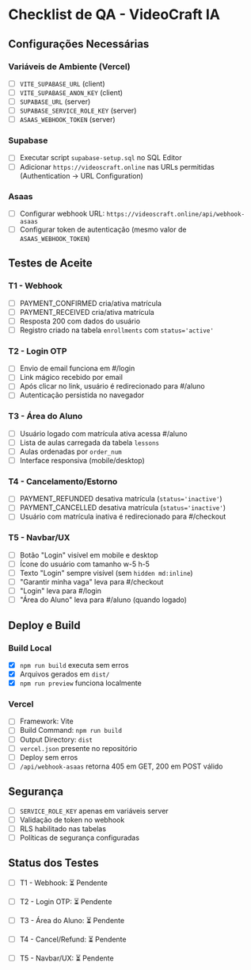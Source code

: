 # Checklist de QA - VideoCraft IA

## Configurações Necessárias

### Variáveis de Ambiente (Vercel)
- [ ] `VITE_SUPABASE_URL` (client)
- [ ] `VITE_SUPABASE_ANON_KEY` (client)
- [ ] `SUPABASE_URL` (server)
- [ ] `SUPABASE_SERVICE_ROLE_KEY` (server)
- [ ] `ASAAS_WEBHOOK_TOKEN` (server)

### Supabase
- [ ] Executar script `supabase-setup.sql` no SQL Editor
- [ ] Adicionar `https://videoscraft.online` nas URLs permitidas (Authentication → URL Configuration)

### Asaas
- [ ] Configurar webhook URL: `https://videoscraft.online/api/webhook-asaas`
- [ ] Configurar token de autenticação (mesmo valor de `ASAAS_WEBHOOK_TOKEN`)

## Testes de Aceite

### T1 - Webhook
- [ ] PAYMENT_CONFIRMED cria/ativa matrícula
- [ ] PAYMENT_RECEIVED cria/ativa matrícula
- [ ] Resposta 200 com dados do usuário
- [ ] Registro criado na tabela `enrollments` com `status='active'`

### T2 - Login OTP
- [ ] Envio de email funciona em #/login
- [ ] Link mágico recebido por email
- [ ] Após clicar no link, usuário é redirecionado para #/aluno
- [ ] Autenticação persistida no navegador

### T3 - Área do Aluno
- [ ] Usuário logado com matrícula ativa acessa #/aluno
- [ ] Lista de aulas carregada da tabela `lessons`
- [ ] Aulas ordenadas por `order_num`
- [ ] Interface responsiva (mobile/desktop)

### T4 - Cancelamento/Estorno
- [ ] PAYMENT_REFUNDED desativa matrícula (`status='inactive'`)
- [ ] PAYMENT_CANCELLED desativa matrícula (`status='inactive'`)
- [ ] Usuário com matrícula inativa é redirecionado para #/checkout

### T5 - Navbar/UX
- [ ] Botão "Login" visível em mobile e desktop
- [ ] Ícone do usuário com tamanho w-5 h-5
- [ ] Texto "Login" sempre visível (sem `hidden md:inline`)
- [ ] "Garantir minha vaga" leva para #/checkout
- [ ] "Login" leva para #/login
- [ ] "Área do Aluno" leva para #/aluno (quando logado)

## Deploy e Build

### Build Local
- [x] `npm run build` executa sem erros
- [x] Arquivos gerados em `dist/`
- [x] `npm run preview` funciona localmente

### Vercel
- [ ] Framework: Vite
- [ ] Build Command: `npm run build`
- [ ] Output Directory: `dist`
- [ ] `vercel.json` presente no repositório
- [ ] Deploy sem erros
- [ ] `/api/webhook-asaas` retorna 405 em GET, 200 em POST válido

## Segurança
- [ ] `SERVICE_ROLE_KEY` apenas em variáveis server
- [ ] Validação de token no webhook
- [ ] RLS habilitado nas tabelas
- [ ] Políticas de segurança configuradas

## Status dos Testes
- [ ] T1 - Webhook: ⏳ Pendente
- [ ] T2 - Login OTP: ⏳ Pendente  
- [ ] T3 - Área do Aluno: ⏳ Pendente
- [ ] T4 - Cancel/Refund: ⏳ Pendente
- [ ] T5 - Navbar/UX: ⏳ Pendente

